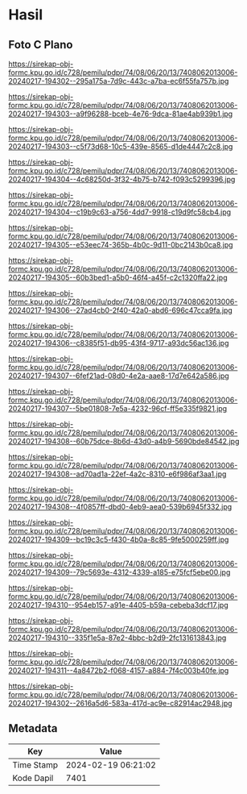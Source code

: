 # Hasil

## Foto C Plano

https://sirekap-obj-formc.kpu.go.id/c728/pemilu/pdpr/74/08/06/20/13/7408062013006-20240217-194302--295a175a-7d9c-443c-a7ba-ec6f55fa757b.jpg

https://sirekap-obj-formc.kpu.go.id/c728/pemilu/pdpr/74/08/06/20/13/7408062013006-20240217-194303--a9f96288-bceb-4e76-9dca-81ae4ab939b1.jpg

https://sirekap-obj-formc.kpu.go.id/c728/pemilu/pdpr/74/08/06/20/13/7408062013006-20240217-194303--c5f73d68-10c5-439e-8565-d1de4447c2c8.jpg

https://sirekap-obj-formc.kpu.go.id/c728/pemilu/pdpr/74/08/06/20/13/7408062013006-20240217-194304--4c68250d-3f32-4b75-b742-f093c5299396.jpg

https://sirekap-obj-formc.kpu.go.id/c728/pemilu/pdpr/74/08/06/20/13/7408062013006-20240217-194304--c19b9c63-a756-4dd7-9918-c19d9fc58cb4.jpg

https://sirekap-obj-formc.kpu.go.id/c728/pemilu/pdpr/74/08/06/20/13/7408062013006-20240217-194305--e53eec74-365b-4b0c-9d11-0bc2143b0ca8.jpg

https://sirekap-obj-formc.kpu.go.id/c728/pemilu/pdpr/74/08/06/20/13/7408062013006-20240217-194305--60b3bed1-a5b0-46f4-a45f-c2c1320ffa22.jpg

https://sirekap-obj-formc.kpu.go.id/c728/pemilu/pdpr/74/08/06/20/13/7408062013006-20240217-194306--27ad4cb0-2f40-42a0-abd6-696c47cca9fa.jpg

https://sirekap-obj-formc.kpu.go.id/c728/pemilu/pdpr/74/08/06/20/13/7408062013006-20240217-194306--c8385f51-db95-43f4-9717-a93dc56ac136.jpg

https://sirekap-obj-formc.kpu.go.id/c728/pemilu/pdpr/74/08/06/20/13/7408062013006-20240217-194307--6fef21ad-08d0-4e2a-aae8-17d7e642a586.jpg

https://sirekap-obj-formc.kpu.go.id/c728/pemilu/pdpr/74/08/06/20/13/7408062013006-20240217-194307--5be01808-7e5a-4232-96cf-ff5e335f9821.jpg

https://sirekap-obj-formc.kpu.go.id/c728/pemilu/pdpr/74/08/06/20/13/7408062013006-20240217-194308--60b75dce-8b6d-43d0-a4b9-5690bde84542.jpg

https://sirekap-obj-formc.kpu.go.id/c728/pemilu/pdpr/74/08/06/20/13/7408062013006-20240217-194308--ad70ad1a-22ef-4a2c-8310-e6f986af3aa1.jpg

https://sirekap-obj-formc.kpu.go.id/c728/pemilu/pdpr/74/08/06/20/13/7408062013006-20240217-194308--4f0857ff-dbd0-4eb9-aea0-539b6945f332.jpg

https://sirekap-obj-formc.kpu.go.id/c728/pemilu/pdpr/74/08/06/20/13/7408062013006-20240217-194309--bc19c3c5-f430-4b0a-8c85-9fe5000259ff.jpg

https://sirekap-obj-formc.kpu.go.id/c728/pemilu/pdpr/74/08/06/20/13/7408062013006-20240217-194309--79c5693e-4312-4339-a185-e75fcf5ebe00.jpg

https://sirekap-obj-formc.kpu.go.id/c728/pemilu/pdpr/74/08/06/20/13/7408062013006-20240217-194310--954eb157-a91e-4405-b59a-cebeba3dcf17.jpg

https://sirekap-obj-formc.kpu.go.id/c728/pemilu/pdpr/74/08/06/20/13/7408062013006-20240217-194310--335f1e5a-87e2-4bbc-b2d9-2fc131613843.jpg

https://sirekap-obj-formc.kpu.go.id/c728/pemilu/pdpr/74/08/06/20/13/7408062013006-20240217-194311--4a8472b2-f068-4157-a884-7f4c003b40fe.jpg

https://sirekap-obj-formc.kpu.go.id/c728/pemilu/pdpr/74/08/06/20/13/7408062013006-20240217-194302--2616a5d6-583a-417d-ac9e-c82914ac2948.jpg


## Metadata

| Key        | Value               |
| ---------- | ------------------- |
| Time Stamp | 2024-02-19 06:21:02 |
| Kode Dapil | 7401                |



